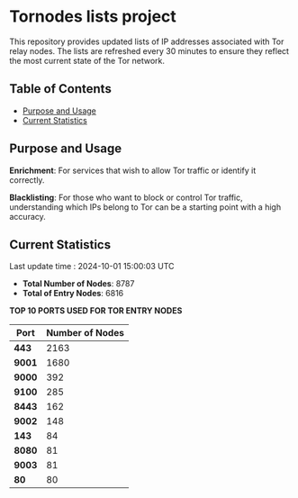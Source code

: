 # Tornodes lists project

This repository provides updated lists of IP addresses associated with Tor relay nodes. The lists are refreshed every 30 minutes to ensure they reflect the most current state of the Tor network.

## Table of Contents

- [Purpose and Usage](#purpose-and-usage)
- [Current Statistics](#current-statistics)


## Purpose and Usage

**Enrichment**: For services that wish to allow Tor traffic or identify it correctly.

**Blacklisting**: For those who want to block or control Tor traffic, understanding which IPs belong to Tor can be a starting point with a high accuracy.

## Current Statistics

Last update time : 2024-10-01 15:00:03 UTC

- **Total Number of Nodes**: 8787
- **Total of Entry Nodes**: 6816

**TOP 10 PORTS USED FOR TOR ENTRY NODES**

| **Port** | **Number of Nodes** |
|------|-----------------|
| **443**   | 2163  |
| **9001**   | 1680  |
| **9000**   | 392  |
| **9100**   | 285  |
| **8443**   | 162  |
| **9002**   | 148  |
| **143**   | 84  |
| **8080**   | 81  |
| **9003**   | 81  |
| **80**   | 80  |

